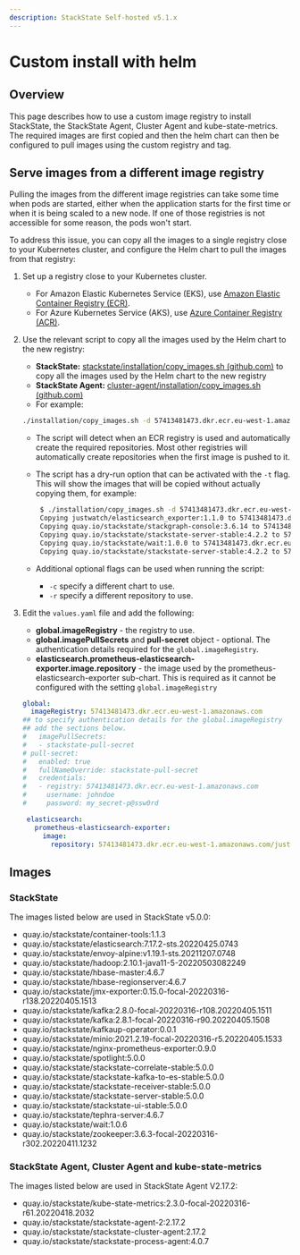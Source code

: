 ```yaml
---
description: StackState Self-hosted v5.1.x 
---
```


# Custom install with helm

## Overview

This page describes how to use a custom image registry to install StackState, the StackState Agent, Cluster Agent and kube-state-metrics. The required images are first copied and then the helm chart can then be configured to pull images using the custom registry and tag.

## Serve images from a different image registry

Pulling the images from the different image registries can take some time when pods are started, either when the application starts for the first time or when it is being scaled to a new node. If one of those registries is not accessible for some reason, the pods won't start.

To address this issue, you can copy all the images to a single registry close to your Kubernetes cluster, and configure the Helm chart to pull the images from that registry:

1. Set up a registry close to your Kubernetes cluster.
   * For Amazon Elastic Kubernetes Service (EKS), use [Amazon Elastic Container Registry (ECR)](https://aws.amazon.com/ecr/).
   * For Azure Kubernetes Service (AKS), use [Azure Container Registry (ACR)](https://azure.microsoft.com/en-us/services/container-registry/).
2. Use the relevant script to copy all the images used by the Helm chart to the new registry:
   * **StackState:** [stackstate/installation/copy_images.sh \(github.com\)](https://github.com/StackVista/helm-charts/tree/master/stable/stackstate/installation) to copy all the images used by the Helm chart to the new registry
   * **StackState Agent:** [cluster-agent/installation/copy_images.sh \(github.com\)](https://github.com/StackVista/helm-charts/blob/master/stable/cluster-agent/installation/copy_images.sh)
   * For example:

    ```bash
    ./installation/copy_images.sh -d 57413481473.dkr.ecr.eu-west-1.amazonaws.com

    ```

    * The script will detect when an ECR registry is used and automatically create the required repositories. Most other registries will automatically create repositories when the first image is pushed to it.
    *   The script has a dry-run option that can be activated with the `-t` flag. This will show the images that will be copied without actually copying them, for example:

        ```bash
         $ ./installation/copy_images.sh -d 57413481473.dkr.ecr.eu-west-1.amazonaws.com -t
         Copying justwatch/elasticsearch_exporter:1.1.0 to 57413481473.dkr.ecr.eu-west-1.amazonaws.com/justwatch/elasticsearch_exporter:1.1.0 (dry-run)
         Copying quay.io/stackstate/stackgraph-console:3.6.14 to 57413481473.dkr.ecr.eu-west-1.amazonaws.com/stackstate/stackgraph-console:3.6.14 (dry-run)
         Copying quay.io/stackstate/stackstate-server-stable:4.2.2 to 57413481473.dkr.ecr.eu-west-1.amazonaws.com/stackstate/stackstate-server-stable:4.2.2 (dry-run)
         Copying quay.io/stackstate/wait:1.0.0 to 57413481473.dkr.ecr.eu-west-1.amazonaws.com/stackstate/wait:1.0.0 (dry-run)
         Copying quay.io/stackstate/stackstate-server-stable:4.2.2 to 57413481473.dkr.ecr.eu-west-1.amazonaws.com/stackstate/stackstate-server-stable:4.2.2 (dry-run)

        ```
    * Additional optional flags can be used when running the script:
      * `-c` specify a different chart to use.
      * `-r` specify a different repository to use.
5. Edit the `values.yaml` file and add the following:
   * **global.imageRegistry** - the registry to use.
   * **global.imagePullSecrets** and **pull-secret** object - optional. The authentication details required for the `global.imageRegistry`.
   * **elasticsearch.prometheus-elasticsearch-exporter.image.repository** - the image used by the prometheus-elasticsearch-exporter sub-chart. This is required as it cannot be configured with the setting `global.imageRegistry`
    ```yaml
    global:
      imageRegistry: 57413481473.dkr.ecr.eu-west-1.amazonaws.com
    ## to specify authentication details for the global.imageRegistry
    ## add the sections below.
    #   imagePullSecrets:
    #   - stackstate-pull-secret
    # pull-secret:
    #   enabled: true
    #   fullNameOverride: stackstate-pull-secret
    #   credentials:
    #   - registry: 57413481473.dkr.ecr.eu-west-1.amazonaws.com
    #     username: johndoe
    #     password: my_secret-p@ssw0rd
   
     elasticsearch:
       prometheus-elasticsearch-exporter:
         image:
           repository: 57413481473.dkr.ecr.eu-west-1.amazonaws.com/justwatch/elasticsearch_exporter
    ```

## Images

### StackState

The images listed below are used in StackState v5.0.0:

* quay.io/stackstate/container-tools:1.1.3
* quay.io/stackstate/elasticsearch:7.17.2-sts.20220425.0743
* quay.io/stackstate/envoy-alpine:v1.19.1-sts.20211207.0748
* quay.io/stackstate/hadoop:2.10.1-java11-5-20220503082249
* quay.io/stackstate/hbase-master:4.6.7
* quay.io/stackstate/hbase-regionserver:4.6.7
* quay.io/stackstate/jmx-exporter:0.15.0-focal-20220316-r138.20220405.1513
* quay.io/stackstate/kafka:2.8.0-focal-20220316-r108.20220405.1511
* quay.io/stackstate/kafka:2.8.1-focal-20220316-r90.20220405.1508
* quay.io/stackstate/kafkaup-operator:0.0.1
* quay.io/stackstate/minio:2021.2.19-focal-20220316-r5.20220405.1533
* quay.io/stackstate/nginx-prometheus-exporter:0.9.0
* quay.io/stackstate/spotlight:5.0.0
* quay.io/stackstate/stackstate-correlate-stable:5.0.0
* quay.io/stackstate/stackstate-kafka-to-es-stable:5.0.0
* quay.io/stackstate/stackstate-receiver-stable:5.0.0
* quay.io/stackstate/stackstate-server-stable:5.0.0
* quay.io/stackstate/stackstate-ui-stable:5.0.0
* quay.io/stackstate/tephra-server:4.6.7
* quay.io/stackstate/wait:1.0.6
* quay.io/stackstate/zookeeper:3.6.3-focal-20220316-r302.20220411.1232

### StackState Agent, Cluster Agent and kube-state-metrics

The images listed below are used in StackState Agent V2.17.2:

* quay.io/stackstate/kube-state-metrics:2.3.0-focal-20220316-r61.20220418.2032
* quay.io/stackstate/stackstate-agent-2:2.17.2
* quay.io/stackstate/stackstate-cluster-agent:2.17.2
* quay.io/stackstate/stackstate-process-agent:4.0.7